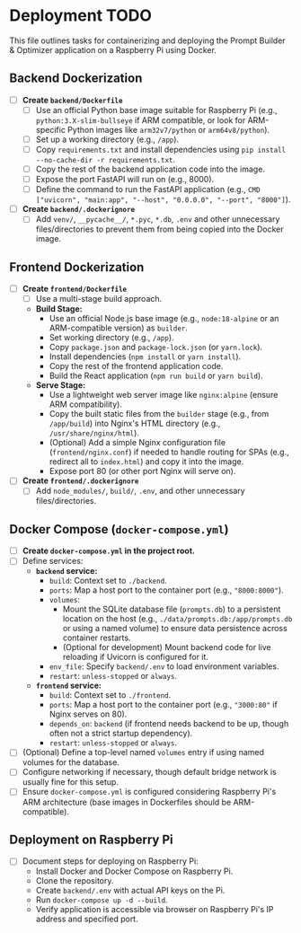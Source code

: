 # Deployment TODO

This file outlines tasks for containerizing and deploying the Prompt Builder & Optimizer application on a Raspberry Pi using Docker.

## Backend Dockerization

-   [ ] **Create `backend/Dockerfile`**
    -   [ ] Use an official Python base image suitable for Raspberry Pi (e.g., `python:3.X-slim-bullseye` if ARM compatible, or look for ARM-specific Python images like `arm32v7/python` or `arm64v8/python`).
    -   [ ] Set up a working directory (e.g., `/app`).
    -   [ ] Copy `requirements.txt` and install dependencies using `pip install --no-cache-dir -r requirements.txt`.
    -   [ ] Copy the rest of the backend application code into the image.
    -   [ ] Expose the port FastAPI will run on (e.g., 8000).
    -   [ ] Define the command to run the FastAPI application (e.g., `CMD ["uvicorn", "main:app", "--host", "0.0.0.0", "--port", "8000"]`).
-   [ ] **Create `backend/.dockerignore`**
    -   [ ] Add `venv/`, `__pycache__/`, `*.pyc`, `*.db`, `.env` and other unnecessary files/directories to prevent them from being copied into the Docker image.

## Frontend Dockerization

-   [ ] **Create `frontend/Dockerfile`**
    -   [ ] Use a multi-stage build approach.
    -   **Build Stage:**
        *   Use an official Node.js base image (e.g., `node:18-alpine` or an ARM-compatible version) as `builder`.
        *   Set working directory (e.g., `/app`).
        *   Copy `package.json` and `package-lock.json` (or `yarn.lock`).
        *   Install dependencies (`npm install` or `yarn install`).
        *   Copy the rest of the frontend application code.
        *   Build the React application (`npm run build` or `yarn build`).
    -   **Serve Stage:**
        *   Use a lightweight web server image like `nginx:alpine` (ensure ARM compatibility).
        *   Copy the built static files from the `builder` stage (e.g., from `/app/build`) into Nginx's HTML directory (e.g., `/usr/share/nginx/html`).
        *   (Optional) Add a simple Nginx configuration file (`frontend/nginx.conf`) if needed to handle routing for SPAs (e.g., redirect all to `index.html`) and copy it into the image.
        *   Expose port 80 (or other port Nginx will serve on).
-   [ ] **Create `frontend/.dockerignore`**
    -   [ ] Add `node_modules/`, `build/`, `.env`, and other unnecessary files/directories.

## Docker Compose (`docker-compose.yml`)

-   [ ] **Create `docker-compose.yml` in the project root.**
-   [ ] Define services:
    -   **`backend` service:**
        *   `build`: Context set to `./backend`.
        *   `ports`: Map a host port to the container port (e.g., `"8000:8000"`).
        *   `volumes`:
            *   Mount the SQLite database file (`prompts.db`) to a persistent location on the host (e.g., `./data/prompts.db:/app/prompts.db` or using a named volume) to ensure data persistence across container restarts.
            *   (Optional for development) Mount backend code for live reloading if Uvicorn is configured for it.
        *   `env_file`: Specify `backend/.env` to load environment variables.
        *   `restart`: `unless-stopped` or `always`.
    -   **`frontend` service:**
        *   `build`: Context set to `./frontend`.
        *   `ports`: Map a host port to the container port (e.g., `"3000:80"` if Nginx serves on 80).
        *   `depends_on`: `backend` (if frontend needs backend to be up, though often not a strict startup dependency).
        *   `restart`: `unless-stopped` or `always`.
-   [ ] (Optional) Define a top-level named `volumes` entry if using named volumes for the database.
-   [ ] Configure networking if necessary, though default bridge network is usually fine for this setup.
-   [ ] Ensure `docker-compose.yml` is configured considering Raspberry Pi's ARM architecture (base images in Dockerfiles should be ARM-compatible).

## Deployment on Raspberry Pi

-   [ ] Document steps for deploying on Raspberry Pi:
    -   Install Docker and Docker Compose on Raspberry Pi.
    -   Clone the repository.
    -   Create `backend/.env` with actual API keys on the Pi.
    -   Run `docker-compose up -d --build`.
    -   Verify application is accessible via browser on Raspberry Pi's IP address and specified port. 